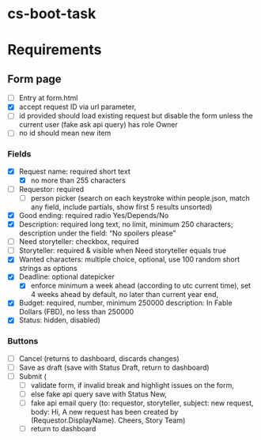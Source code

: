 # cs-boot-task

# Requirements

## Form page

- [ ] Entry at form.html
- [x] accept request ID via url parameter,
- [ ] id provided should load existing request but disable the form unless the current user (fake ask api query) has role Owner
- [ ] no id should mean new item

### Fields

- [x] Request name: required short text
    - [x] no more than 255 characters
- [ ] Requestor: required
    - [ ] person picker (search on each keystroke within people.json, match any field, include partials, show first 5 results unsorted)
- [x] Good ending: required radio Yes/Depends/No
- [x] Description: required long text, no limit, minimum 250 characters; description under the field: “No spoilers please”
- [ ] Need storyteller: checkbox, required
- [ ] Storyteller: required & visible when Need storyteller equals true
- [x] Wanted characters: multiple choice, optional, use 100 random short strings as options
- [x] Deadline: optional datepicker
    - [x] enforce minimum a week ahead (according to utc current time), set 4 weeks ahead by default, no later than current year end,
- [x] Budget: required, number, minimum 250000 description: In Fable Dollars (FBD), no less than 250000
- [x] Status: hidden, disabled)

### Buttons

- [ ] Cancel (returns to dashboard, discards changes)
- [ ] Save as draft (save with Status Draft, return to dashboard)
- [ ] Submit (
    - [ ] validate form, if invalid break and highlight issues on the form,
    - [ ] else fake api query save with Status New,
    - [ ] fake api email query (to: requestor, storyteller, subject: new request, body: Hi, A new request has been created by (Requestor.DisplayName). Cheers, Story Team)
    - [ ] return to dashboard